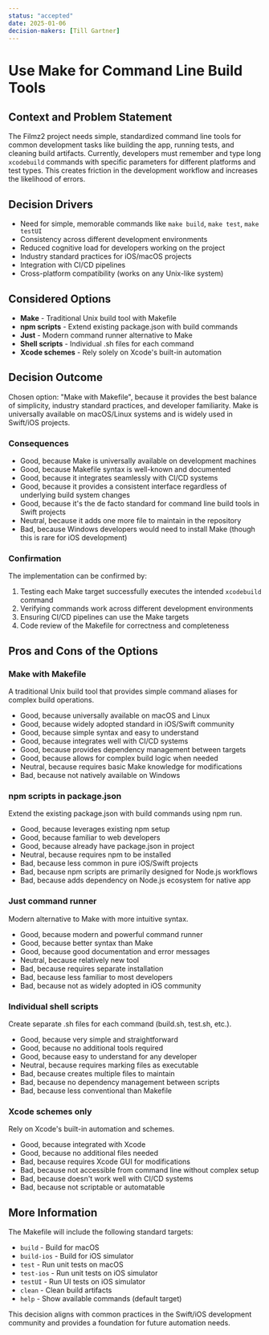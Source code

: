 ```yaml
---
status: "accepted"
date: 2025-01-06
decision-makers: [Till Gartner]
---
```


# Use Make for Command Line Build Tools

## Context and Problem Statement

The Filmz2 project needs simple, standardized command line tools for common development tasks like building the app, running tests, and cleaning build artifacts. Currently, developers must remember and type long `xcodebuild` commands with specific parameters for different platforms and test types. This creates friction in the development workflow and increases the likelihood of errors.

## Decision Drivers

* Need for simple, memorable commands like `make build`, `make test`, `make testUI`
* Consistency across different development environments
* Reduced cognitive load for developers working on the project
* Industry standard practices for iOS/macOS projects
* Integration with CI/CD pipelines
* Cross-platform compatibility (works on any Unix-like system)

## Considered Options

* **Make** - Traditional Unix build tool with Makefile
* **npm scripts** - Extend existing package.json with build commands
* **Just** - Modern command runner alternative to Make
* **Shell scripts** - Individual .sh files for each command
* **Xcode schemes** - Rely solely on Xcode's built-in automation

## Decision Outcome

Chosen option: "Make with Makefile", because it provides the best balance of simplicity, industry standard practices, and developer familiarity. Make is universally available on macOS/Linux systems and is widely used in Swift/iOS projects.

### Consequences

* Good, because Make is universally available on development machines
* Good, because Makefile syntax is well-known and documented
* Good, because it integrates seamlessly with CI/CD systems
* Good, because it provides a consistent interface regardless of underlying build system changes
* Good, because it's the de facto standard for command line build tools in Swift projects
* Neutral, because it adds one more file to maintain in the repository
* Bad, because Windows developers would need to install Make (though this is rare for iOS development)

### Confirmation

The implementation can be confirmed by:
1. Testing each Make target successfully executes the intended `xcodebuild` command
2. Verifying commands work across different development environments
3. Ensuring CI/CD pipelines can use the Make targets
4. Code review of the Makefile for correctness and completeness

## Pros and Cons of the Options

### Make with Makefile

A traditional Unix build tool that provides simple command aliases for complex build operations.

* Good, because universally available on macOS and Linux
* Good, because widely adopted standard in iOS/Swift community
* Good, because simple syntax and easy to understand
* Good, because integrates well with CI/CD systems
* Good, because provides dependency management between targets
* Good, because allows for complex build logic when needed
* Neutral, because requires basic Make knowledge for modifications
* Bad, because not natively available on Windows

### npm scripts in package.json

Extend the existing package.json with build commands using npm run.

* Good, because leverages existing npm setup
* Good, because familiar to web developers
* Good, because already have package.json in project
* Neutral, because requires npm to be installed
* Bad, because less common in pure iOS/Swift projects
* Bad, because npm scripts are primarily designed for Node.js workflows
* Bad, because adds dependency on Node.js ecosystem for native app

### Just command runner

Modern alternative to Make with more intuitive syntax.

* Good, because modern and powerful command runner
* Good, because better syntax than Make
* Good, because good documentation and error messages
* Neutral, because relatively new tool
* Bad, because requires separate installation
* Bad, because less familiar to most developers
* Bad, because not as widely adopted in iOS community

### Individual shell scripts

Create separate .sh files for each command (build.sh, test.sh, etc.).

* Good, because very simple and straightforward
* Good, because no additional tools required
* Good, because easy to understand for any developer
* Neutral, because requires marking files as executable
* Bad, because creates multiple files to maintain
* Bad, because no dependency management between scripts
* Bad, because less conventional than Makefile

### Xcode schemes only

Rely on Xcode's built-in automation and schemes.

* Good, because integrated with Xcode
* Good, because no additional files needed
* Bad, because requires Xcode GUI for modifications
* Bad, because not accessible from command line without complex setup
* Bad, because doesn't work well with CI/CD systems
* Bad, because not scriptable or automatable

## More Information

The Makefile will include the following standard targets:
- `build` - Build for macOS
- `build-ios` - Build for iOS simulator  
- `test` - Run unit tests on macOS
- `test-ios` - Run unit tests on iOS simulator
- `testUI` - Run UI tests on iOS simulator
- `clean` - Clean build artifacts
- `help` - Show available commands (default target)

This decision aligns with common practices in the Swift/iOS development community and provides a foundation for future automation needs.